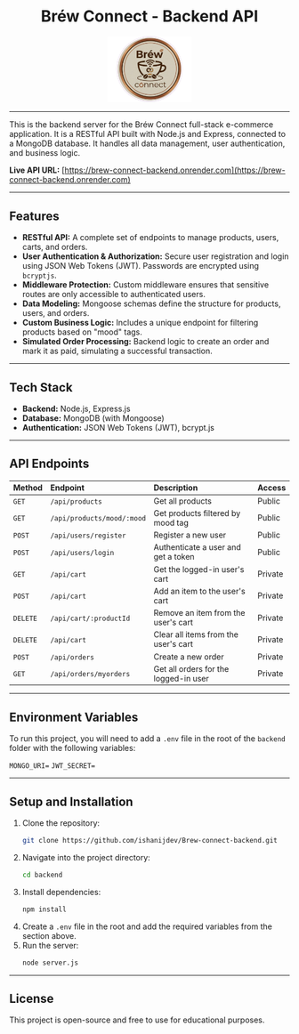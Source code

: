 <h1 align="center">Bréw Connect - Backend API</h1>

<p align="center">
  <img src="logo2.png" alt="Bréw Connect Logo" width="150">
</p>

---

This is the backend server for the Bréw Connect full-stack e-commerce application. It is a RESTful API built with Node.js and Express, connected to a MongoDB database. It handles all data management, user authentication, and business logic.

**Live API URL:** [https://brew-connect-backend.onrender.com](https://brew-connect-backend.onrender.com) 

---

## Features

* **RESTful API:** A complete set of endpoints to manage products, users, carts, and orders.
* **User Authentication & Authorization:** Secure user registration and login using JSON Web Tokens (JWT). Passwords are encrypted using `bcryptjs`.
* **Middleware Protection:** Custom middleware ensures that sensitive routes are only accessible to authenticated users.
* **Data Modeling:** Mongoose schemas define the structure for products, users, and orders.
* **Custom Business Logic:** Includes a unique endpoint for filtering products based on "mood" tags.
* **Simulated Order Processing:** Backend logic to create an order and mark it as paid, simulating a successful transaction.

---

## Tech Stack

* **Backend:** Node.js, Express.js
* **Database:** MongoDB (with Mongoose)
* **Authentication:** JSON Web Tokens (JWT), bcrypt.js
---

## API Endpoints

| Method | Endpoint                    | Description                           | Access    |
| :----- | :-------------------------- | :------------------------------------ | :-------- |
| `GET`  | `/api/products`             | Get all products                      | Public    |
| `GET`  | `/api/products/mood/:mood`  | Get products filtered by mood tag     | Public    |
| `POST` | `/api/users/register`       | Register a new user                   | Public    |
| `POST` | `/api/users/login`          | Authenticate a user and get a token   | Public    |
| `GET`  | `/api/cart`                 | Get the logged-in user's cart         | Private   |
| `POST` | `/api/cart`                 | Add an item to the user's cart        | Private   |
| `DELETE`| `/api/cart/:productId`      | Remove an item from the user's cart   | Private   |
| `DELETE`| `/api/cart`                 | Clear all items from the user's cart  | Private   |
| `POST` | `/api/orders`               | Create a new order                    | Private   |
| `GET`  | `/api/orders/myorders`      | Get all orders for the logged-in user | Private   |

---

## Environment Variables

To run this project, you will need to add a `.env` file in the root of the `backend` folder with the following variables:

`MONGO_URI=`
`JWT_SECRET=`

---

## Setup and Installation

1.  Clone the repository:
    ```bash
    git clone https://github.com/ishanijdev/Brew-connect-backend.git
    ```
2.  Navigate into the project directory:
    ```bash
    cd backend
    ```
3.  Install dependencies:
    ```bash
    npm install
    ```
4.  Create a `.env` file in the root and add the required variables from the section above.
5.  Run the server:
    ```bash
    node server.js
    ```
    
---

## License 

This project is open-source and free to use for educational purposes.